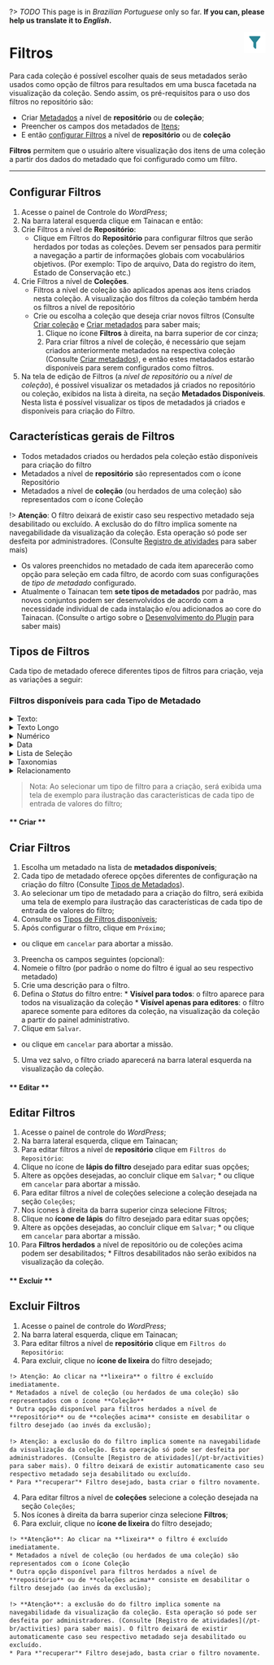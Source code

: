 ?> _TODO_  This page is in *Brazilian Portuguese* only so far. **If you can, please help us translate it to *English*.**

<div style="float: right; margin-left: 1rem;">
	<img 
		alt="Ícone de Filtros" 
		src="_assets/images/icon_filters.png"
		width="42"
		height="42">
</div>

# Filtros

Para cada coleção é possível escolher quais de seus metadados serão usados como opção de filtros para resultados em uma busca facetada na visualização da coleção. Sendo assim, os pré-requisitos para o uso dos filtros no repositório são:

* Criar [Metadados](/pt-br/metadata) a nível de **repositório** ou de **coleção**;
* Preencher os campos dos metadados de [Itens](/pt-br/items);
* E então [configurar Filtros](#configurar-filtros) a nível de **repositório** ou de **coleção**

**Filtros** permitem que o usuário altere visualização dos itens de uma coleção a partir dos dados do metadado que foi configurado como um filtro.

-----

## Configurar Filtros

1. Acesse o painel de Controle do *WordPress*;
2. Na barra lateral esquerda clique em Tainacan e então:
  1. Crie Filtros a nível de **Repositório**:
      * Clique em Filtros do **Repositório** para configurar filtros que serão herdados por todas as coleções. Devem ser pensados para permitir a navegação a partir de informações globais com vocabulários objetivos. (Por exemplo: Tipo de arquivo, Data do registro do item, Estado de Conservação etc.)
  2. Crie Filtros a nível de **Coleções**.
      * Filtros a nível de coleção são aplicados apenas aos itens criados nesta coleção. A visualização dos filtros da coleção também herda os filtros a nível de repositório
      * Crie ou escolha a coleção que deseja criar novos filtros (Consulte [Criar coleção](/pt-br/collections#criar-coleções) e [Criar metadados](/pt-br/metadata#criar-metadados) para saber mais;
        1. Clique no ícone **Filtros** à direita, na barra superior de cor cinza;
        2. Para criar filtros a nível de coleção, é necessário que sejam criados anteriormente metadados na respectiva coleção (Consulte [Criar metadados](/pt-br/metadata#criar-metadados)), e então estes metadados estarão disponíveis para serem configurados como filtros.
3. Na tela de edição de Filtros (a *nível de repositório* ou a *nível de coleção*), é possível visualizar os metadados já criados no repositório ou coleção, exibidos na lista à direita, na seção **Metadados Disponíveis**. Nesta lista é possível visualizar os tipos de metadados já criados e disponíveis para criação do Filtro.

## Características gerais de Filtros

* Todos metadados criados ou herdados pela coleção estão disponíveis para criação do filtro
* Metadados a nível de **repositório** são representados com o ícone Repositório
* Metadados a nível de **coleção** (ou herdados de uma coleção) são representados com o ícone Coleção

!> **Atenção**: O filtro deixará de existir caso seu respectivo metadado seja desabilitado ou excluído. A exclusão do do filtro implica somente na navegabilidade da visualização da coleção. Esta operação só pode ser desfeita por administradores. (Consulte [Registro de atividades](pt-br/activities) para saber mais)
* Os valores preenchidos no metadado de cada item aparecerão como opção para seleção em cada filtro, de acordo com suas configurações de *tipo de metadado* configurado.
* Atualmente o Tainacan tem **sete tipos de metadados** por padrão, mas novos conjuntos podem ser desenvolvidos de acordo com a necessidade individual de cada instalação e/ou adicionados ao core do Tainacan. (Consulte o artigo sobre o [Desenvolvimento do Plugin](/pt-br/dev/) para saber mais)

## Tipos de Filtros

Cada tipo de metadado oferece diferentes tipos de filtros para criação, veja as variações a seguir:

### Filtros disponíveis para cada Tipo de Metadado


<details>
<summary>Texto:</summary>
  
* Lista de Seleção (selectbox)
* AutoCompletar (autocomplete)
* Inserção de Termo (taginput)
* Caixas de Seleção Múltipla (checkbox)
</details>

<details>
<summary>Texto Longo</summary>

* Lista de Seleção (selectbox)
* AutoCompletar (autocomplete)
* Inserção de Termo (taginput)
* Caixas de Seleção Múltipla (checkbox)
</details>

<details>
<summary>Numérico</summary>

* Intervalo Numérico (Custom_Interval)
* Numérico *(Introduzido na versão 0.10)*
</details>

<details>
<summary>Data</summary>

* Intervalo de Datas (Custom_Interval)
* Data *(Introduzido na versão 0.10)*
</details>

<details>
<summary>Lista de Seleção</summary>

* Lista de Seleção (selectbox)
* AutoCompletar (autocomplete)
* Inserção de Termo (taginput)
* Caixas de Seleção Múltipla (checkbox)
</details>

<details>
<summary>Taxonomias</summary>

* Inserção de Termo (taginput)
* Caixas de Seleção Múltipla (checkbox)
</details>

<details>
<summary>Relacionamento</summary>

* AutoCompletar (autocomplete)
* Inserção de Termo (taginput)
* Seleção Múltipla (checkbox)
</details>

> Nota: Ao selecionar um tipo de filtro para a criação, será exibida uma tela de exemplo para ilustração das características de cada tipo de entrada de valores do filtro; 


<!-- tabs:start -->

#### ** Criar **
## Criar Filtros

1. Escolha um metadado na lista de **metadados disponíveis**;
  1. Cada tipo de metadado oferece opções diferentes de configuração na criação do filtro (Consulte [Tipos de Metadados](/pt-br/metadata#tipos-de-metadados)).
  2. Ao selecionar um tipo de metadado para a criação do filtro, será exibida uma tela de exemplo para ilustração das características de cada tipo de entrada de valores do filtro;
  3. Consulte os [Tipos de Filtros disponíveis](#tipos-de-filtros);
2. Após configurar o filtro, clique em `Próximo`;
  * ou clique em `cancelar` para abortar a missão.
3. Preencha os campos seguintes (opcional):
  1. Nomeie o filtro (por padrão o nome do filtro é igual ao seu respectivo metadado)
  2. Crie uma descrição para o filtro.
  3. Defina o *Status* do filtro entre:
    * **Visível para todos**: o filtro aparece para todos na visualização da coleção
    * **Visível apenas para editores**: o filtro aparece somente para editores da coleção, na visualização da coleção a partir do painel administrativo.
4. Clique em `Salvar`.
  * ou clique em `cancelar` para abortar a missão.
5. Uma vez salvo, o filtro criado aparecerá na barra lateral esquerda na visualização da coleção.

#### ** Editar **
## Editar Filtros

1. Acesse o painel de controle do *WordPress*;
2. Na barra lateral esquerda, clique em Tainacan;
3. Para editar filtros a nível de **repositório** clique em `Filtros do Repositório`:
  1. Clique no ícone de **lápis do filtro** desejado para editar suas opções;
  2. Altere as opções desejadas, ao concluir clique em `Salvar`;
    * ou clique em `cancelar` para abortar a missão.
4. Para editar filtros a nível de coleções selecione a coleção desejada na seção `Coleções`;
  1. Nos ícones à direita da barra superior cinza selecione Filtros;
  2. Clique no **ícone de lápis** do filtro desejado para editar suas opções;
  3. Altere as opções desejadas, ao concluir clique em `Salvar`;
    * ou clique em `cancelar` para abortar a missão.
  4. Para **Filtros herdados** a nível de repositório ou de coleções acima podem ser desabilitados;
    * Filtros desabilitados não serão exibidos na visualização da coleção.

#### ** Excluir **
## Excluir Filtros

1. Acesse o painel de controle do *WordPress*;
2. Na barra lateral esquerda, clique em Tainacan;
3. Para editar filtros a nível de **repositório** clique em `Filtros do Repositório`:
  1. Para excluir, clique no **ícone de lixeira** do filtro desejado;
    
    !> Atenção: Ao clicar na **lixeira** o filtro é excluído imediatamente.
    * Metadados a nível de coleção (ou herdados de uma coleção) são representados com o ícone **Coleção**
    * Outra opção disponível para filtros herdados a nível de **repositório** ou de **coleções acima** consiste em desabilitar o filtro desejado (ao invés da exclusão);
    
    !> Atenção: a exclusão do do filtro implica somente na navegabilidade da visualização da coleção. Esta operação só pode ser desfeita por administradores. (Consulte [Registro de atividades](/pt-br/activities) para saber mais). O filtro deixará de existir automaticamente caso seu respectivo metadado seja desabilitado ou excluído.
    * Para *"recuperar"* Filtro desejado, basta criar o filtro novamente.
4. Para editar filtros a nível de **coleções** selecione a coleção desejada na seção `Coleções`;
  2. Nos ícones à direita da barra superior cinza selecione **Filtros**;
  3. Para excluir, clique no **ícone de lixeira** do filtro desejado;
    
    !> **Atenção**: Ao clicar na **lixeira** o filtro é excluído imediatamente.
    * Metadados a nível de coleção (ou herdados de uma coleção) são representados com o ícone Coleção
    * Outra opção disponível para filtros herdados a nível de **repositório** ou de **coleções acima** consiste em desabilitar o filtro desejado (ao invés da exclusão);
    
    !> **Atenção**: a exclusão do do filtro implica somente na navegabilidade da visualização da coleção. Esta operação só pode ser desfeita por administradores. (Consulte [Registro de atividades](/pt-br/activities) para saber mais). O filtro deixará de existir automaticamente caso seu respectivo metadado seja desabilitado ou excluído.
    * Para *"recuperar"* Filtro desejado, basta criar o filtro novamente.

<!-- tabs:end -->